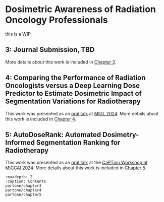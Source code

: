 # Dosimetric Awareness of Radiation Oncology Professionals

this is a WIP.

## 3: Journal Submission, TBD

More details about this work is included in [Chapter 3](partone/chapter3.md).

## 4: Comparing the Performance of Radiation Oncologists versus a Deep Learning Dose Predictor to Estimate Dosimetric Impact of Segmentation Variations for Radiotherapy

This work was presented as an [oral talk](https://proceedings.mlr.press/v250/kamath24a.html) at [MIDL 2024](https://2024.midl.io/scientific-program). More details about this work is included in [Chapter 4](partone/chapter4.md).

## 5: AutoDoseRank: Automated Dosimetry-Informed Segmentation Ranking for Radiotherapy

This work was presented as an [oral talk](https://link.springer.com/chapter/10.1007/978-3-031-73376-5_21) at the [CaPTion Workshop at MICCAI 2024](https://caption-workshop.github.io/#Workshop%20sessions). More details about this work is included in [Chapter 5](partone/chapter5.md).


```{toctree}
:maxdepth: 2
:caption: Contents
partone/chapter3
partone/chapter4
partone/chapter5
